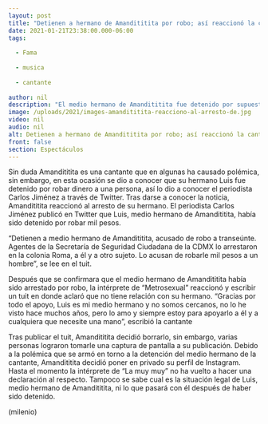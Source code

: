 ```yaml
---
layout: post
title: "Detienen a hermano de Amandititita por robo; así reaccionó la cantante"
date: 2021-01-21T23:38:00.000-06:00
tags:
  
  - Fama
  
  - musica
  
  - cantante
  
author: nil
description: "El medio hermano de Amandititita fue detenido por supuesto robo; la cantante ya reaccionó a la detención y esto publicó. "
image: /uploads/2021/images-amandititita-reacciono-al-arresto-de.jpg
video: nil
audio: nil
alt: Detienen a hermano de Amandititita por robo; así reaccionó la cantante
front: false
section: Espectáculos
---
```


Sin duda Amandititita es una cantante que en algunas ha causado polémica, sin embargo, en esta ocasión se dio a conocer que su hermano Luis fue detenido por robar dinero a una persona, así lo dio a conocer el periodista Carlos Jiménez a través de Twitter. Tras darse a conocer la noticia, Amandititita reaccionó al arresto de su hermano. El periodista Carlos Jiménez publicó en Twitter que Luis, medio hermano de Amandititita, había sido detenido por robar mil pesos. 

“Detienen a medio hermano de Amandititita, acusado de robo a transeúnte. Agentes de la Secretaría de Seguridad Ciudadana de la CDMX lo arrestaron en la colonia Roma, a él y a otro sujeto. Lo acusan de robarle mil pesos a un hombre”, se lee en el tuit. 

Después que se confirmara que el medio hermano de Amandititita había sido arrestado por robo, la intérprete de “Metrosexual” reaccionó y escribir un tuit en donde aclaró que no tiene relación con su hermano.  “Gracias por todo el apoyo, Luis es mi medio hermano y no somos cercanos, no lo he visto hace muchos años, pero lo amo y siempre estoy para apoyarlo a él y a cualquiera que necesite una mano”, escribió la cantante 

Tras publicar el tuit, Amandititita decidió borrarlo, sin embargo, varias personas lograron tomarle una captura de pantalla a su publicación. Debido a la polémica que se armó en torno a la detención del medio hermano de la cantante, Amandititita decidió poner en privado su perfil de Instagram. Hasta el momento la intérprete de “La muy muy” no ha vuelto a hacer una declaración al respecto. Tampoco se sabe cual es la situación legal de Luis, medio hermano de Amandititita, ni lo que pasará con él después de haber sido detenido. 

(milenio)
